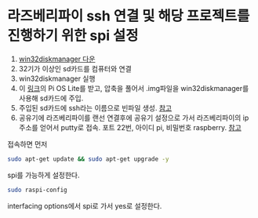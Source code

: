 # 라즈베리파이 ssh 연결 및 해당 프로젝트를 진행하기 위한 spi 설정

1. [win32diskmanager 다운](https://sourceforge.net/projects/win32diskimager/files/latest/download)
2. 32기가 이상인 sd카드를 컴퓨터와 연결
3. win32diskmanager 실행 
4. 이 [링크](https://www.raspberrypi.org/software/operating-systems/)의 Pi OS Lite를 받고, 압축을 풀어서 .img파일을 win32diskmanager를 사용해 sd카드에 주입. 
5. 주입된 sd카드에 ssh라는 이름으로 빈파일 생성. [참고](https://kkamikoon.tistory.com/149)
6. 공유기에 라즈베리파이를 랜선 연결후에 공유기 설정으로 가서 라즈베리파이의 ip주소를 얻어서 putty로 접속. 포트 22번, 아이디 pi, 비밀번호 raspberry. [참고](https://rottk.tistory.com/entry/%EB%9D%BC%EC%A6%88%EB%B2%A0%EB%A6%AC%ED%8C%8C%EC%9D%B4-IP-%ED%99%95%EC%9D%B8%ED%95%98%EA%B8%B0)

접속하면 먼저 

```bash
sudo apt-get update && sudo apt-get upgrade -y
```

spi를 가능하게 설정한다. 

```bash
sudo raspi-config
```

interfacing options에서 spi로 가서 yes로 설정한다. 

